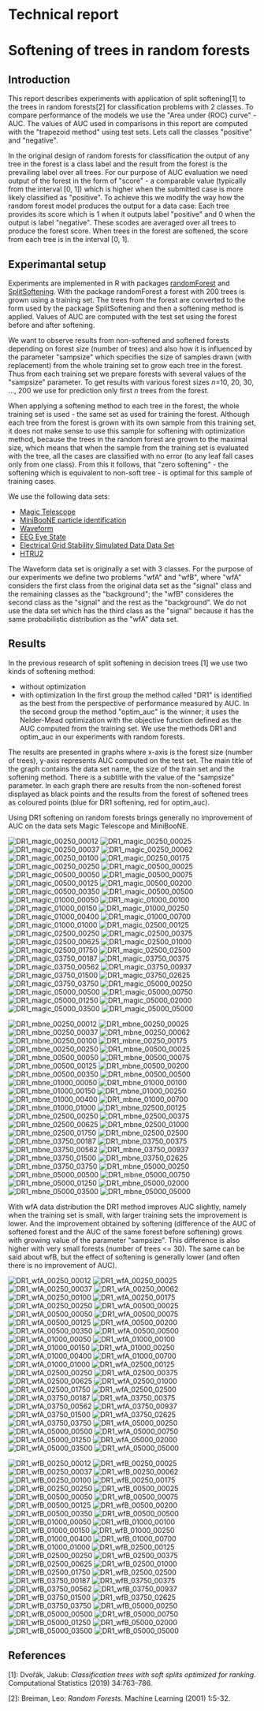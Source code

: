 # Technical report
# Softening of trees in random forests

## Introduction

This report describes experiments with application of split softening[1]
to the trees in random forests[2] for classification problems with 2 classes.
To compare performance of the models we use the "Area under (ROC) curve" - AUC.
The values of AUC used in comparisons in this report are computed with the
"trapezoid method" using test sets.
Lets call the classes "positive" and "negative".

In the original design of random forests for classification the output of any tree
in the forest is a class label and the result from the forest is the prevailing
label over all trees.
For our purpose of AUC evaluation we need output of the forest in the form of "score" -
a comparable value (typically from the interval [0, 1]) which is higher when
the submitted case is more likely classified as "positive".
To achieve this we modify the way how the random forest model
produces the output for a data case:
Each tree provides its score which is 1 when it outputs label "positive"
and 0 when the output is label "negative".
These scodes are averaged over all trees to produce the forest score.
When trees in the forest are softened, the score from each tree is
in the interval [0, 1].

## Experimantal setup

Experiments are implemented in R with packages [randomForest](https://cran.r-project.org/web/packages/randomForest/)
and [SplitSoftening](https://cran.r-project.org/web/packages/SplitSoftening/).
With the package randomForest a forest with 200 trees is grown using a training set.
The trees from the forest are converted to the form used by the package SplitSoftening
and then a softening method is applied.
Values of AUC are computed with the test set using the forest before and after softening.

We want to observe results from non-softened and softened forests depending on
forest size (number of trees) and also how it is influenced by the parameter
"sampsize" which specifies the size of samples drawn (with replacement)
from the whole training set to grow each tree in the forest.
Thus from each training set we prepare forests with several values of the "sampsize" parameter.
To get results with various forest sizes *n*=10, 20, 30, ..., 200
we use for prediction only first *n* trees from the forest.

When applying a softening method to each tree in the forest, the whole training set
is used - the same set as used for training the forest.
Although each tree from the forest is grown with its own sample from this training set,
it does not make sense to use this sample for softening with optimization method,
because the trees in the random forest are grown to the maximal size, which means
that when the sample from the training set is evaluated with the tree,
all the cases are classified with no error
(to any leaf fall cases only from one class).
From this it follows, that "zero softening" - the softening which is equivalent
to non-soft tree -
is optimal for this sample of training cases.

We use the following data sets:
- [Magic Telescope](https://archive.ics.uci.edu/ml/datasets/magic+gamma+telescope)
- [MiniBooNE particle identification](https://archive.ics.uci.edu/ml/datasets/MiniBooNE+particle+identification)
- [Waveform](https://archive.ics.uci.edu/ml/datasets/Waveform+Database+Generator+(Version+1))
- [EEG Eye State](https://archive.ics.uci.edu/ml/datasets/EEG+Eye+State)
- [Electrical Grid Stability Simulated Data Data Set](https://archive.ics.uci.edu/ml/datasets/Electrical+Grid+Stability+Simulated+Data+)
- [HTRU2](https://archive.ics.uci.edu/ml/datasets/HTRU2)

The Waveform data set is originally a set with 3 classes.
For the purpose of our experiments we define two problems "wfA" and "wfB",
where "wfA" considers the first class from the original data set as the "signal" class
and the remaining classes as the "background";
the "wfB" consideres the second class as the "signal" and the rest as the "background".
We do not use the data set which has the third class as the "signal" because
it has the same probabilistic distribution as the "wfA" data set.

## Results

In the previous research of split softening in decision trees [1] we use two kinds of softening method:
- without optimization
- with optimization
In the first group the method called "DR1" is identified as the best
from the perspective of performance measured by AUC.
In the second group the method "optim_auc" is the winner;
it uses the Nelder-Mead optimization with the objective function
defined as the AUC computed from the training set.
We use the methods DR1 and optim_auc in our experiments with random forests.

The results are presented in graphs where x-axis is the forest size (number of trees),
y-axis represents AUC computed on the test set.
The main title of the graph contains the data set name, the size of the train set
and the softening method.
There is a subtitle with the value of the "sampsize" parameter.
In each graph there are results from the non-softened forest displayed as black points
and the results from the forest of softened trees as coloured points
(blue for DR1 softening, red for optim_auc).

Using DR1 softening on random forests brings generally no improvement of AUC
on the data sets Magic Telescope and MiniBooNE.

![DR1_magic_00250_00012](img/DR1_magic_00250_00012.png)
![DR1_magic_00250_00025](img/DR1_magic_00250_00025.png)
![DR1_magic_00250_00037](img/DR1_magic_00250_00037.png)
![DR1_magic_00250_00062](img/DR1_magic_00250_00062.png)
![DR1_magic_00250_00100](img/DR1_magic_00250_00100.png)
![DR1_magic_00250_00175](img/DR1_magic_00250_00175.png)
![DR1_magic_00250_00250](img/DR1_magic_00250_00250.png)
![DR1_magic_00500_00025](img/DR1_magic_00500_00025.png)
![DR1_magic_00500_00050](img/DR1_magic_00500_00050.png)
![DR1_magic_00500_00075](img/DR1_magic_00500_00075.png)
![DR1_magic_00500_00125](img/DR1_magic_00500_00125.png)
![DR1_magic_00500_00200](img/DR1_magic_00500_00200.png)
![DR1_magic_00500_00350](img/DR1_magic_00500_00350.png)
![DR1_magic_00500_00500](img/DR1_magic_00500_00500.png)
![DR1_magic_01000_00050](img/DR1_magic_01000_00050.png)
![DR1_magic_01000_00100](img/DR1_magic_01000_00100.png)
![DR1_magic_01000_00150](img/DR1_magic_01000_00150.png)
![DR1_magic_01000_00250](img/DR1_magic_01000_00250.png)
![DR1_magic_01000_00400](img/DR1_magic_01000_00400.png)
![DR1_magic_01000_00700](img/DR1_magic_01000_00700.png)
![DR1_magic_01000_01000](img/DR1_magic_01000_01000.png)
![DR1_magic_02500_00125](img/DR1_magic_02500_00125.png)
![DR1_magic_02500_00250](img/DR1_magic_02500_00250.png)
![DR1_magic_02500_00375](img/DR1_magic_02500_00375.png)
![DR1_magic_02500_00625](img/DR1_magic_02500_00625.png)
![DR1_magic_02500_01000](img/DR1_magic_02500_01000.png)
![DR1_magic_02500_01750](img/DR1_magic_02500_01750.png)
![DR1_magic_02500_02500](img/DR1_magic_02500_02500.png)
![DR1_magic_03750_00187](img/DR1_magic_03750_00187.png)
![DR1_magic_03750_00375](img/DR1_magic_03750_00375.png)
![DR1_magic_03750_00562](img/DR1_magic_03750_00562.png)
![DR1_magic_03750_00937](img/DR1_magic_03750_00937.png)
![DR1_magic_03750_01500](img/DR1_magic_03750_01500.png)
![DR1_magic_03750_02625](img/DR1_magic_03750_02625.png)
![DR1_magic_03750_03750](img/DR1_magic_03750_03750.png)
![DR1_magic_05000_00250](img/DR1_magic_05000_00250.png)
![DR1_magic_05000_00500](img/DR1_magic_05000_00500.png)
![DR1_magic_05000_00750](img/DR1_magic_05000_00750.png)
![DR1_magic_05000_01250](img/DR1_magic_05000_01250.png)
![DR1_magic_05000_02000](img/DR1_magic_05000_02000.png)
![DR1_magic_05000_03500](img/DR1_magic_05000_03500.png)
![DR1_magic_05000_05000](img/DR1_magic_05000_05000.png)

![DR1_mbne_00250_00012](img/DR1_mbne_00250_00012.png)
![DR1_mbne_00250_00025](img/DR1_mbne_00250_00025.png)
![DR1_mbne_00250_00037](img/DR1_mbne_00250_00037.png)
![DR1_mbne_00250_00062](img/DR1_mbne_00250_00062.png)
![DR1_mbne_00250_00100](img/DR1_mbne_00250_00100.png)
![DR1_mbne_00250_00175](img/DR1_mbne_00250_00175.png)
![DR1_mbne_00250_00250](img/DR1_mbne_00250_00250.png)
![DR1_mbne_00500_00025](img/DR1_mbne_00500_00025.png)
![DR1_mbne_00500_00050](img/DR1_mbne_00500_00050.png)
![DR1_mbne_00500_00075](img/DR1_mbne_00500_00075.png)
![DR1_mbne_00500_00125](img/DR1_mbne_00500_00125.png)
![DR1_mbne_00500_00200](img/DR1_mbne_00500_00200.png)
![DR1_mbne_00500_00350](img/DR1_mbne_00500_00350.png)
![DR1_mbne_00500_00500](img/DR1_mbne_00500_00500.png)
![DR1_mbne_01000_00050](img/DR1_mbne_01000_00050.png)
![DR1_mbne_01000_00100](img/DR1_mbne_01000_00100.png)
![DR1_mbne_01000_00150](img/DR1_mbne_01000_00150.png)
![DR1_mbne_01000_00250](img/DR1_mbne_01000_00250.png)
![DR1_mbne_01000_00400](img/DR1_mbne_01000_00400.png)
![DR1_mbne_01000_00700](img/DR1_mbne_01000_00700.png)
![DR1_mbne_01000_01000](img/DR1_mbne_01000_01000.png)
![DR1_mbne_02500_00125](img/DR1_mbne_02500_00125.png)
![DR1_mbne_02500_00250](img/DR1_mbne_02500_00250.png)
![DR1_mbne_02500_00375](img/DR1_mbne_02500_00375.png)
![DR1_mbne_02500_00625](img/DR1_mbne_02500_00625.png)
![DR1_mbne_02500_01000](img/DR1_mbne_02500_01000.png)
![DR1_mbne_02500_01750](img/DR1_mbne_02500_01750.png)
![DR1_mbne_02500_02500](img/DR1_mbne_02500_02500.png)
![DR1_mbne_03750_00187](img/DR1_mbne_03750_00187.png)
![DR1_mbne_03750_00375](img/DR1_mbne_03750_00375.png)
![DR1_mbne_03750_00562](img/DR1_mbne_03750_00562.png)
![DR1_mbne_03750_00937](img/DR1_mbne_03750_00937.png)
![DR1_mbne_03750_01500](img/DR1_mbne_03750_01500.png)
![DR1_mbne_03750_02625](img/DR1_mbne_03750_02625.png)
![DR1_mbne_03750_03750](img/DR1_mbne_03750_03750.png)
![DR1_mbne_05000_00250](img/DR1_mbne_05000_00250.png)
![DR1_mbne_05000_00500](img/DR1_mbne_05000_00500.png)
![DR1_mbne_05000_00750](img/DR1_mbne_05000_00750.png)
![DR1_mbne_05000_01250](img/DR1_mbne_05000_01250.png)
![DR1_mbne_05000_02000](img/DR1_mbne_05000_02000.png)
![DR1_mbne_05000_03500](img/DR1_mbne_05000_03500.png)
![DR1_mbne_05000_05000](img/DR1_mbne_05000_05000.png)

With wfA data distribution the DR1 method improves AUC slightly,
namely when the training set is small,
with larger training sets the improvement is lower.
And the improvement obtained by softening
(difference of the AUC of softened forest and the AUC
of the same forest before softening)
grows with growing value of the parameter "sampsize".
This difference is also higher with very small forests
(number of trees <= 30).
The same can be said about wfB, but the effect of softening
is generally lower (and often there is no improvement of AUC).

![DR1_wfA_00250_00012](img/DR1_wfA_00250_00012.png)
![DR1_wfA_00250_00025](img/DR1_wfA_00250_00025.png)
![DR1_wfA_00250_00037](img/DR1_wfA_00250_00037.png)
![DR1_wfA_00250_00062](img/DR1_wfA_00250_00062.png)
![DR1_wfA_00250_00100](img/DR1_wfA_00250_00100.png)
![DR1_wfA_00250_00175](img/DR1_wfA_00250_00175.png)
![DR1_wfA_00250_00250](img/DR1_wfA_00250_00250.png)
![DR1_wfA_00500_00025](img/DR1_wfA_00500_00025.png)
![DR1_wfA_00500_00050](img/DR1_wfA_00500_00050.png)
![DR1_wfA_00500_00075](img/DR1_wfA_00500_00075.png)
![DR1_wfA_00500_00125](img/DR1_wfA_00500_00125.png)
![DR1_wfA_00500_00200](img/DR1_wfA_00500_00200.png)
![DR1_wfA_00500_00350](img/DR1_wfA_00500_00350.png)
![DR1_wfA_00500_00500](img/DR1_wfA_00500_00500.png)
![DR1_wfA_01000_00050](img/DR1_wfA_01000_00050.png)
![DR1_wfA_01000_00100](img/DR1_wfA_01000_00100.png)
![DR1_wfA_01000_00150](img/DR1_wfA_01000_00150.png)
![DR1_wfA_01000_00250](img/DR1_wfA_01000_00250.png)
![DR1_wfA_01000_00400](img/DR1_wfA_01000_00400.png)
![DR1_wfA_01000_00700](img/DR1_wfA_01000_00700.png)
![DR1_wfA_01000_01000](img/DR1_wfA_01000_01000.png)
![DR1_wfA_02500_00125](img/DR1_wfA_02500_00125.png)
![DR1_wfA_02500_00250](img/DR1_wfA_02500_00250.png)
![DR1_wfA_02500_00375](img/DR1_wfA_02500_00375.png)
![DR1_wfA_02500_00625](img/DR1_wfA_02500_00625.png)
![DR1_wfA_02500_01000](img/DR1_wfA_02500_01000.png)
![DR1_wfA_02500_01750](img/DR1_wfA_02500_01750.png)
![DR1_wfA_02500_02500](img/DR1_wfA_02500_02500.png)
![DR1_wfA_03750_00187](img/DR1_wfA_03750_00187.png)
![DR1_wfA_03750_00375](img/DR1_wfA_03750_00375.png)
![DR1_wfA_03750_00562](img/DR1_wfA_03750_00562.png)
![DR1_wfA_03750_00937](img/DR1_wfA_03750_00937.png)
![DR1_wfA_03750_01500](img/DR1_wfA_03750_01500.png)
![DR1_wfA_03750_02625](img/DR1_wfA_03750_02625.png)
![DR1_wfA_03750_03750](img/DR1_wfA_03750_03750.png)
![DR1_wfA_05000_00250](img/DR1_wfA_05000_00250.png)
![DR1_wfA_05000_00500](img/DR1_wfA_05000_00500.png)
![DR1_wfA_05000_00750](img/DR1_wfA_05000_00750.png)
![DR1_wfA_05000_01250](img/DR1_wfA_05000_01250.png)
![DR1_wfA_05000_02000](img/DR1_wfA_05000_02000.png)
![DR1_wfA_05000_03500](img/DR1_wfA_05000_03500.png)
![DR1_wfA_05000_05000](img/DR1_wfA_05000_05000.png)

![DR1_wfB_00250_00012](img/DR1_wfB_00250_00012.png)
![DR1_wfB_00250_00025](img/DR1_wfB_00250_00025.png)
![DR1_wfB_00250_00037](img/DR1_wfB_00250_00037.png)
![DR1_wfB_00250_00062](img/DR1_wfB_00250_00062.png)
![DR1_wfB_00250_00100](img/DR1_wfB_00250_00100.png)
![DR1_wfB_00250_00175](img/DR1_wfB_00250_00175.png)
![DR1_wfB_00250_00250](img/DR1_wfB_00250_00250.png)
![DR1_wfB_00500_00025](img/DR1_wfB_00500_00025.png)
![DR1_wfB_00500_00050](img/DR1_wfB_00500_00050.png)
![DR1_wfB_00500_00075](img/DR1_wfB_00500_00075.png)
![DR1_wfB_00500_00125](img/DR1_wfB_00500_00125.png)
![DR1_wfB_00500_00200](img/DR1_wfB_00500_00200.png)
![DR1_wfB_00500_00350](img/DR1_wfB_00500_00350.png)
![DR1_wfB_00500_00500](img/DR1_wfB_00500_00500.png)
![DR1_wfB_01000_00050](img/DR1_wfB_01000_00050.png)
![DR1_wfB_01000_00100](img/DR1_wfB_01000_00100.png)
![DR1_wfB_01000_00150](img/DR1_wfB_01000_00150.png)
![DR1_wfB_01000_00250](img/DR1_wfB_01000_00250.png)
![DR1_wfB_01000_00400](img/DR1_wfB_01000_00400.png)
![DR1_wfB_01000_00700](img/DR1_wfB_01000_00700.png)
![DR1_wfB_01000_01000](img/DR1_wfB_01000_01000.png)
![DR1_wfB_02500_00125](img/DR1_wfB_02500_00125.png)
![DR1_wfB_02500_00250](img/DR1_wfB_02500_00250.png)
![DR1_wfB_02500_00375](img/DR1_wfB_02500_00375.png)
![DR1_wfB_02500_00625](img/DR1_wfB_02500_00625.png)
![DR1_wfB_02500_01000](img/DR1_wfB_02500_01000.png)
![DR1_wfB_02500_01750](img/DR1_wfB_02500_01750.png)
![DR1_wfB_02500_02500](img/DR1_wfB_02500_02500.png)
![DR1_wfB_03750_00187](img/DR1_wfB_03750_00187.png)
![DR1_wfB_03750_00375](img/DR1_wfB_03750_00375.png)
![DR1_wfB_03750_00562](img/DR1_wfB_03750_00562.png)
![DR1_wfB_03750_00937](img/DR1_wfB_03750_00937.png)
![DR1_wfB_03750_01500](img/DR1_wfB_03750_01500.png)
![DR1_wfB_03750_02625](img/DR1_wfB_03750_02625.png)
![DR1_wfB_03750_03750](img/DR1_wfB_03750_03750.png)
![DR1_wfB_05000_00250](img/DR1_wfB_05000_00250.png)
![DR1_wfB_05000_00500](img/DR1_wfB_05000_00500.png)
![DR1_wfB_05000_00750](img/DR1_wfB_05000_00750.png)
![DR1_wfB_05000_01250](img/DR1_wfB_05000_01250.png)
![DR1_wfB_05000_02000](img/DR1_wfB_05000_02000.png)
![DR1_wfB_05000_03500](img/DR1_wfB_05000_03500.png)
![DR1_wfB_05000_05000](img/DR1_wfB_05000_05000.png)


## References

[1]: Dvořák, Jakub: *Classification trees with soft splits optimized for ranking*.
Computational Statistics (2019) 34:763–786.

[2]: Breiman, Leo: *Random Forests*. Machine Learning (2001) 1:5-32.

